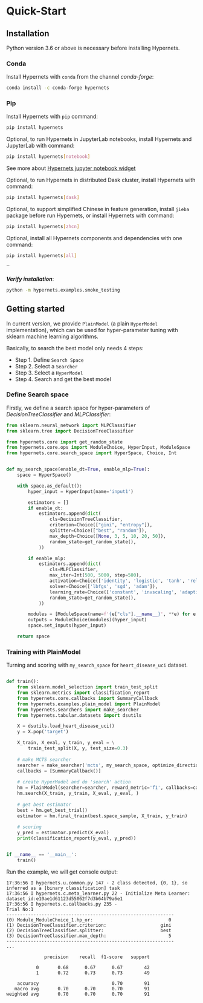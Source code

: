 # Quick-Start

## Installation

Python version 3.6 or above is necessary before installing Hypernets. 

### Conda

Install Hypernets with `conda` from the channel *conda-forge*:

```bash
conda install -c conda-forge hypernets
```

### Pip

Install Hypernets with `pip` command:

```bash
pip install hypernets
```

Optional, to run Hypernets in JupyterLab notebooks, install Hypernets and JupyterLab with command:
```bash
pip install hypernets[notebook]
```
See more about [Hypernets jupyter notebook widget](../../../HyperBoard/experiment-notebook-widget/jupyter_widget.md)

Optional, to run Hypernets in distributed Dask cluster, install Hypernets with command:
```bash
pip install hypernets[dask]
```

Optional, to support simplified Chinese in feature generation, install `jieba` package before run Hypernets, or install Hypernets with command:
```bash
pip install hypernets[zhcn]
```

Optional, install all Hypernets components and dependencies with one command:
```bash
pip install hypernets[all]
```
``

***Verify installation***:
```bash
python -m hypernets.examples.smoke_testing
```


## Getting started

In current version, we provide `PlainModel` (a plain `HyperModel` implementation), which can be used  for hyper-parameter tuning with sklearn machine learning algorithms.

Basically, to search the best model only needs 4 steps:
* Step 1. Define `Search Space`
* Step 2. Select a `Searcher`
* Step 3. Select a `HyperModel`
* Step 4. Search and get the best model


### Define Search space
Firstly, we define a search space for hyper-parameters of *DecisionTreeClassifier* and *MLPClassifier*:

```python
from sklearn.neural_network import MLPClassifier
from sklearn.tree import DecisionTreeClassifier

from hypernets.core import get_random_state
from hypernets.core.ops import ModuleChoice, HyperInput, ModuleSpace
from hypernets.core.search_space import HyperSpace, Choice, Int


def my_search_space(enable_dt=True, enable_mlp=True):
    space = HyperSpace()

    with space.as_default():
        hyper_input = HyperInput(name='input1')

        estimators = []
        if enable_dt:
            estimators.append(dict(
                cls=DecisionTreeClassifier,
                criterion=Choice(["gini", "entropy"]),
                splitter=Choice(["best", "random"]),
                max_depth=Choice([None, 3, 5, 10, 20, 50]),
                random_state=get_random_state(),
            ))

        if enable_mlp:
            estimators.append(dict(
                cls=MLPClassifier,
                max_iter=Int(500, 5000, step=500),
                activation=Choice(['identity', 'logistic', 'tanh', 'relu']),
                solver=Choice(['lbfgs', 'sgd', 'adam']),
                learning_rate=Choice(['constant', 'invscaling', 'adaptive']),
                random_state=get_random_state(),
            ))

        modules = [ModuleSpace(name=f'{e["cls"].__name__}', **e) for e in estimators]
        outputs = ModuleChoice(modules)(hyper_input)
        space.set_inputs(hyper_input)

    return space
```


### Training with PlainModel

Turning and scoring with `my_search_space` for `heart_disease_uci` dataset.

```python

def train():
    from sklearn.model_selection import train_test_split
    from sklearn.metrics import classification_report
    from hypernets.core.callbacks import SummaryCallback
    from hypernets.examples.plain_model import PlainModel
    from hypernets.searchers import make_searcher
    from hypernets.tabular.datasets import dsutils

    X = dsutils.load_heart_disease_uci()
    y = X.pop('target')

    X_train, X_eval, y_train, y_eval = \
        train_test_split(X, y, test_size=0.3)
    
    # make MCTS searcher
    searcher = make_searcher('mcts', my_search_space, optimize_direction='max')
    callbacks = [SummaryCallback()]
    
    # create HyperModel and do 'search' action
    hm = PlainModel(searcher=searcher, reward_metric='f1', callbacks=callbacks)
    hm.search(X_train, y_train, X_eval, y_eval, )
    
    # get best estimator
    best = hm.get_best_trial()
    estimator = hm.final_train(best.space_sample, X_train, y_train)
    
    # scoring
    y_pred = estimator.predict(X_eval)
    print(classification_report(y_eval, y_pred))


if __name__ == '__main__':
    train()

```

Run the example, we will get console output:
```console
17:36:56 I hypernets.u.common.py 147 - 2 class detected, {0, 1}, so inferred as a [binary classification] task
17:36:56 I hypernets.c.meta_learner.py 22 - Initialize Meta Learner: dataset_id:e10ae1d61123d55062f7d3b64b79a6e1
17:36:56 I hypernets.c.callbacks.py 235 - 
Trial No:1
--------------------------------------------------------------
(0) Module_ModuleChoice_1.hp_or:                            0
(1) DecisionTreeClassifier.criterion:                    gini
(2) DecisionTreeClassifier.splitter:                     best
(3) DecisionTreeClassifier.max_depth:                       5
--------------------------------------------------------------
...

              precision    recall  f1-score   support

           0       0.68      0.67      0.67        42
           1       0.72      0.73      0.73        49

    accuracy                           0.70        91
   macro avg       0.70      0.70      0.70        91
weighted avg       0.70      0.70      0.70        91
```
